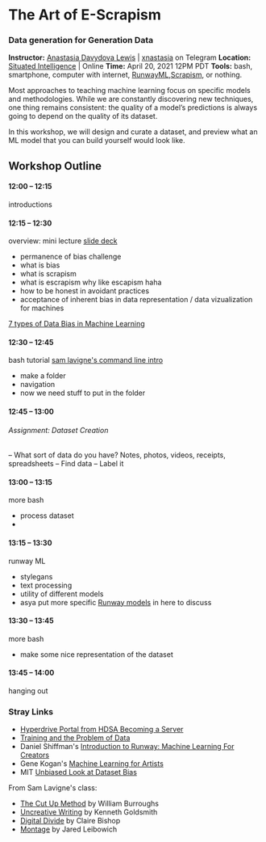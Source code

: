# The Art of E-Scrapism
### Data generation for Generation Data


**Instructor:** [Anastasia Davydova Lewis](http://xnast.asia) | [xnastasia](https://t.me/xnastasia) on Telegram
**Location:** [Situated Intelligence](https://phi.ca/en/antenna/situated-intelligence-approches-ethiques-de-lia/) | Online
**Time:** April 20, 2021 12PM PDT
**Tools:** bash, smartphone, computer with internet, [RunwayML](https://runwayml.com/),[Scrapism](https://scrapism.lav.io/), or nothing.


Most approaches to teaching machine learning focus on specific models and methodologies. While we are constantly discovering new techniques, one thing remains consistent: the quality of a model’s predictions is always going to depend on the quality of its dataset.

In this workshop, we will design and curate a dataset, and preview what an ML model that you can build yourself would look like. 



## Workshop Outline

#### 12:00 – 12:15

introductions

#### 12:15 – 12:30

overview: mini lecture [slide deck](https://docs.google.com/presentation/d/14OkRx99_WP_iOqLS9OmwuKDLwVtIq4q5XPSWms_assA/edit?usp=sharing)
- permanence of bias challenge
- what is bias
- what is scrapism
- what is escrapism why like escapism haha
- how to be honest in avoidant practices
- acceptance of inherent bias in data representation / data vizualization for machines


[7 types of Data Bias in Machine Learning](https://towardsdatascience.com/survey-d4f168791e57)

#### 12:30 – 12:45

bash tutorial [sam lavigne's command line intro](https://scrapism.lav.io/intro-to-the-command-line/)
- make a folder
- navigation
- now we need stuff to put in the folder

#### 12:45 – 13:00

###### Assignment: Dataset Creation

– What sort of data do you have? Notes, photos, videos, receipts, spreadsheets
– Find data
– Label it


#### 13:00 – 13:15

more bash
- process dataset
- 

#### 13:15 – 13:30

runway ML
- stylegans
- text processing
- utility of different models 
- asya put more specific [Runway models](https://app.runwayml.com/models) in here to discuss

#### 13:30 – 13:45

more bash
- make some nice representation of the dataset

#### 13:45 – 14:00

hanging out

### Stray Links


* [Hyperdrive Portal from HDSA Becoming a Server](https://github.com/karlmoubarak/hyperdrive-portal)
* [Training and the Problem of Data](https://hackersanddesigners.nl/s/Summer_Academy_2015/p/Summer_Talks:_Training_and_the_problem_of_data)
* Daniel Shiffman's [Introduction to Runway: Machine Learning For Creators](https://www.youtube.com/watch?v=ARnf4ilr9Hc)
* Gene Kogan's [Machine Learning for Artists](https://ml4a.github.io/about/)
* MIT [Unbiased Look at Dataset Bias](https://people.csail.mit.edu/torralba/research/bias/)


From Sam Lavigne's class:
* [The Cut Up Method](http://www.writing.upenn.edu/~afilreis/88v/burroughs-cutup.html) by William Burroughs
* [Uncreative Writing](https://www.chronicle.com/article/Uncreative-Writing/128908) by Kenneth Goldsmith
* [Digital Divide](https://www.artforum.com/print/201207/digital-divide-contemporary-art-and-new-media-31944) by Claire Bishop
* [Montage](https://lucian.uchicago.edu/blogs/mediatheory/keywords/montage/) by Jared Leibowich






